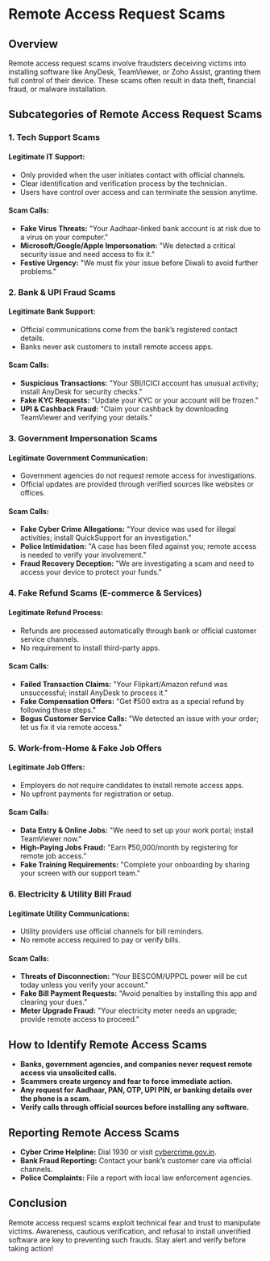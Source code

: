 # Remote Access Request Scams

## Overview
Remote access request scams involve fraudsters deceiving victims into installing software like AnyDesk, TeamViewer, or Zoho Assist, granting them full control of their device. These scams often result in data theft, financial fraud, or malware installation.

## Subcategories of Remote Access Request Scams

### 1. Tech Support Scams
#### **Legitimate IT Support:**
- Only provided when the user initiates contact with official channels.
- Clear identification and verification process by the technician.
- Users have control over access and can terminate the session anytime.

#### **Scam Calls:**
- **Fake Virus Threats:** "Your Aadhaar-linked bank account is at risk due to a virus on your computer."
- **Microsoft/Google/Apple Impersonation:** "We detected a critical security issue and need access to fix it."
- **Festive Urgency:** "We must fix your issue before Diwali to avoid further problems."

### 2. Bank & UPI Fraud Scams
#### **Legitimate Bank Support:**
- Official communications come from the bank’s registered contact details.
- Banks never ask customers to install remote access apps.

#### **Scam Calls:**
- **Suspicious Transactions:** "Your SBI/ICICI account has unusual activity; install AnyDesk for security checks."
- **Fake KYC Requests:** "Update your KYC or your account will be frozen."
- **UPI & Cashback Fraud:** "Claim your cashback by downloading TeamViewer and verifying your details."

### 3. Government Impersonation Scams
#### **Legitimate Government Communication:**
- Government agencies do not request remote access for investigations.
- Official updates are provided through verified sources like websites or offices.

#### **Scam Calls:**
- **Fake Cyber Crime Allegations:** "Your device was used for illegal activities; install QuickSupport for an investigation."
- **Police Intimidation:** "A case has been filed against you; remote access is needed to verify your involvement."
- **Fraud Recovery Deception:** "We are investigating a scam and need to access your device to protect your funds."

### 4. Fake Refund Scams (E-commerce & Services)
#### **Legitimate Refund Process:**
- Refunds are processed automatically through bank or official customer service channels.
- No requirement to install third-party apps.

#### **Scam Calls:**
- **Failed Transaction Claims:** "Your Flipkart/Amazon refund was unsuccessful; install AnyDesk to process it."
- **Fake Compensation Offers:** "Get ₹500 extra as a special refund by following these steps."
- **Bogus Customer Service Calls:** "We detected an issue with your order; let us fix it via remote access."

### 5. Work-from-Home & Fake Job Offers
#### **Legitimate Job Offers:**
- Employers do not require candidates to install remote access apps.
- No upfront payments for registration or setup.

#### **Scam Calls:**
- **Data Entry & Online Jobs:** "We need to set up your work portal; install TeamViewer now."
- **High-Paying Jobs Fraud:** "Earn ₹50,000/month by registering for remote job access."
- **Fake Training Requirements:** "Complete your onboarding by sharing your screen with our support team."

### 6. Electricity & Utility Bill Fraud
#### **Legitimate Utility Communications:**
- Utility providers use official channels for bill reminders.
- No remote access required to pay or verify bills.

#### **Scam Calls:**
- **Threats of Disconnection:** "Your BESCOM/UPPCL power will be cut today unless you verify your account."
- **Fake Bill Payment Requests:** "Avoid penalties by installing this app and clearing your dues."
- **Meter Upgrade Fraud:** "Your electricity meter needs an upgrade; provide remote access to proceed."

## How to Identify Remote Access Scams
- **Banks, government agencies, and companies never request remote access via unsolicited calls.**
- **Scammers create urgency and fear to force immediate action.**
- **Any request for Aadhaar, PAN, OTP, UPI PIN, or banking details over the phone is a scam.**
- **Verify calls through official sources before installing any software.**

## Reporting Remote Access Scams
- **Cyber Crime Helpline:** Dial 1930 or visit [cybercrime.gov.in](https://cybercrime.gov.in/).
- **Bank Fraud Reporting:** Contact your bank’s customer care via official channels.
- **Police Complaints:** File a report with local law enforcement agencies.

## Conclusion
Remote access request scams exploit technical fear and trust to manipulate victims. Awareness, cautious verification, and refusal to install unverified software are key to preventing such frauds. Stay alert and verify before taking action!
